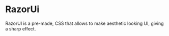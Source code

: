 # RazorUi
RazorUI is a pre-made, CSS that allows to make aesthetic looking UI, giving a sharp effect. 

